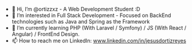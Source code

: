 - 👋 Hi, I’m @ortizzxz - A Web Development Student :D 
- 👀 I’m interested in Full Stack Development - Focused on BackEnd technologies such as Java and Spring as the Framework 
- 🌱 I’m currently learning PHP (With Laravel / Symfony) / JS (With React / Angular) / FrontEnd Design. 
- 📫 How to reach me on LinkedIn: www.linkedin.com/in/jesusdortizreyes
<!---
ortizzxz/ortizzxz is a ✨ special ✨ repository because its `README.md` (this file) appears on your GitHub profile.
You can click the Preview link to take a look at your changes.
--->
